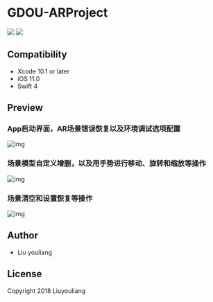 # GDOU-ARProject
![](https://img.shields.io/badge/language-swift-brightgreen)
![](https://img.shields.io/badge/support-iOS%2011.0%2B-blue)

## Compatibility

* Xcode 10.1 or later
* iOS 11.0 
* Swift 4

## Preview

### App启动界面，AR场景错误恢复以及环境调试选项配置

![img](https://github.com/Programming-Heiro/GDOU-ARProject/blob/master/GDOU-ARProject/screenshots/1.gif)
### 场景模型自定义增删，以及用手势进行移动、旋转和缩放等操作

![img](https://github.com/Programming-Heiro/GDOU-ARProject/blob/master/GDOU-ARProject/screenshots/2.gif)
### 场景清空和设置恢复等操作

![img](https://github.com/Programming-Heiro/GDOU-ARProject/blob/master/GDOU-ARProject/screenshots/2.gif)


## Author

* Liu youliang


## License

Copyright 2018 Liuyouliang

